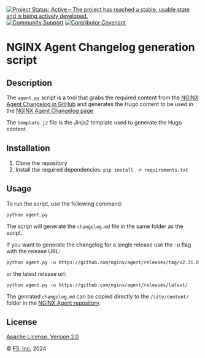 [![Project Status: Active – The project has reached a stable, usable state and is being actively developed.](https://www.repostatus.org/badges/latest/active.svg)](https://www.repostatus.org/#active)
[![Community Support](https://badgen.net/badge/support/community/cyan?icon=awesome)](https://github.com/nginx/agent-changelog/blob/main/SUPPORT.md)
[![Contributor Covenant](https://img.shields.io/badge/Contributor%20Covenant-2.1-4baaaa.svg)](https://github.com/nginx/agent-changelog/blob/main/CODE_OF_CONDUCT.md)

# NGINX Agent Changelog generation script

## Description
The `agent.py` script is a tool that grabs the required content from the [NGINX Agent Changelog in GitHub](https://github.com/nginx/agent/releases) and generates the Hugo content to be used in the [NGINX Agent Changelog page](https://docs.nginx.com/nginx-agent/changelog/)

The `template.j2` file is the Jinja2 template used to generate the Hugo content.

## Installation
1. Clone the repository
2. Install the required dependencies: `pip install -r requirements.txt`

## Usage
To run the script, use the following command:

`python agent.py`

The script will generate the `changelog.md` file in the same folder as the script.

If you want to generate the changelog for a single release use the -u flag with the release URL:

`python agent.py -u https://github.com/nginx/agent/releases/tag/v2.31.0`

or the latest release url:

`python agent.py -u https://github.com/nginx/agent/releases/latest/`

The genrated `changelog.md` can be copied directly to the `/site/content/` folder in the [NGINX Agent repository](https://github.com/nginx/agent/tree/main/site/content).

## License

[Apache License, Version 2.0](https://github.com/nginx/agent-changelog/blob/main/LICENSE)

&copy; [F5, Inc.](https://www.f5.com/) 2024